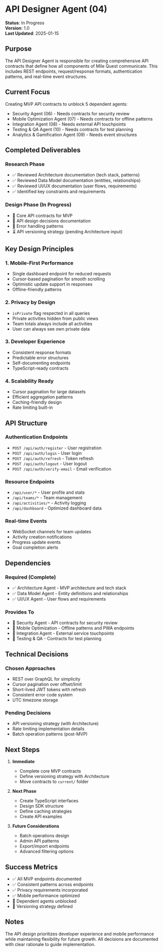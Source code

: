 # API Designer Agent (04)

**Status**: In Progress  
**Version**: 1.0  
**Last Updated**: 2025-01-15

## Purpose

The API Designer Agent is responsible for creating comprehensive API contracts that define how all components of Mile Quest communicate. This includes REST endpoints, request/response formats, authentication patterns, and real-time event structures.

## Current Focus

Creating MVP API contracts to unblock 5 dependent agents:
- Security Agent (06) - Needs contracts for security review
- Mobile Optimization Agent (07) - Needs contracts for offline patterns
- Integration Agent (08) - Needs external API touchpoints
- Testing & QA Agent (10) - Needs contracts for test planning
- Analytics & Gamification Agent (09) - Needs event structures

## Completed Deliverables

### Research Phase
- ✅ Reviewed Architecture documentation (tech stack, patterns)
- ✅ Reviewed Data Model documentation (entities, relationships)
- ✅ Reviewed UI/UX documentation (user flows, requirements)
- ✅ Identified key constraints and requirements

### Design Phase (In Progress)
- 🚧 Core API contracts for MVP
- 🚧 API design decisions documentation
- 🚧 Error handling patterns
- ⏳ API versioning strategy (pending Architecture input)

## Key Design Principles

### 1. Mobile-First Performance
- Single dashboard endpoint for reduced requests
- Cursor-based pagination for smooth scrolling
- Optimistic update support in responses
- Offline-friendly patterns

### 2. Privacy by Design
- `isPrivate` flag respected in all queries
- Private activities hidden from public views
- Team totals always include all activities
- User can always see own private data

### 3. Developer Experience
- Consistent response formats
- Predictable error structures
- Self-documenting endpoints
- TypeScript-ready contracts

### 4. Scalability Ready
- Cursor pagination for large datasets
- Efficient aggregation patterns
- Caching-friendly design
- Rate limiting built-in

## API Structure

### Authentication Endpoints
- `POST /api/auth/register` - User registration
- `POST /api/auth/login` - User login
- `POST /api/auth/refresh` - Token refresh
- `POST /api/auth/logout` - User logout
- `POST /api/auth/verify-email` - Email verification

### Resource Endpoints
- `/api/user/*` - User profile and stats
- `/api/teams/*` - Team management
- `/api/activities/*` - Activity logging
- `/api/dashboard` - Optimized dashboard data

### Real-time Events
- WebSocket channels for team updates
- Activity creation notifications
- Progress update events
- Goal completion alerts

## Dependencies

### Required (Complete)
- ✅ Architecture Agent - MVP architecture and tech stack
- ✅ Data Model Agent - Entity definitions and relationships
- ✅ UI/UX Agent - User flows and requirements

### Provides To
- 🔄 Security Agent - API contracts for security review
- 🔄 Mobile Optimization - Offline patterns and PWA endpoints
- 🔄 Integration Agent - External service touchpoints
- 🔄 Testing & QA - Contracts for test planning

## Technical Decisions

### Chosen Approaches
- REST over GraphQL for simplicity
- Cursor pagination over offset/limit
- Short-lived JWT tokens with refresh
- Consistent error code system
- UTC timezone storage

### Pending Decisions
- API versioning strategy (with Architecture)
- Rate limiting implementation details
- Batch operation patterns (post-MVP)

## Next Steps

1. **Immediate**
   - Complete core MVP contracts
   - Define versioning strategy with Architecture
   - Move contracts to `current/` folder

2. **Next Phase**
   - Create TypeScript interfaces
   - Design SDK structure
   - Define caching strategies
   - Create API examples

3. **Future Considerations**
   - Batch operations design
   - Admin API patterns
   - Export/import endpoints
   - Advanced filtering options

## Success Metrics

- ✅ All MVP endpoints documented
- ✅ Consistent patterns across endpoints
- ✅ Privacy requirements incorporated
- ✅ Mobile performance optimized
- 🔄 Dependent agents unblocked
- 🔄 Versioning strategy defined

## Notes

The API design prioritizes developer experience and mobile performance while maintaining flexibility for future growth. All decisions are documented with clear rationale to guide implementation.